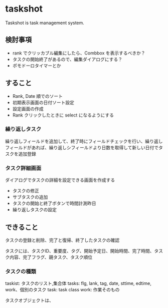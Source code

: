 # taskshot
Taskshot is task management system.


## 検討事項
- rank でクリッカブル編集にしたら、Combbox を表示するべきか？
- タスクの開始終了があるので、編集ダイアログにする？
- ポモドーロタイマーとか


## すること

- Rank, Date 順でのソート
- 初期表示画面の日付ソート設定
- 設定画面の作成
- Rank クリックしたときに select になるようにする

### 繰り返しタスク

繰り返しフィールドを追加して、終了時にフィールドチェックを行い、繰り返しフィールドがあれば、繰り返しシフィールドより日数を取得して新しい日付でタスクを追加登録

### タスク詳細画面

ダイアログでタスクの詳細を設定できる画面を作成する
- タスクの修正
- サブタスクの追加
- タスクの開始と終了ボタンで時間計測昨日
- 繰り返しタスクの設定


## できること

タスクの登録と削除、完了と復帰、終了したタスクの確認

タスクには、タスクID、重要度、タグ、開始予定日、開始時間、完了時間、タスク内容、完了フラグ、親タスク、タスク順位


### タスクの種類

taskist: タスクのリスト,集合体
tasks: flg, lank, tag, date, sttime, edtime, work、個別のタスク
task: task class
work: 作業そのもの


タスクオブジェクトは、

